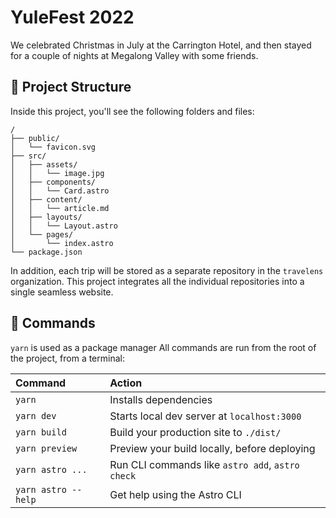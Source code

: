 # YuleFest 2022

We celebrated Christmas in July at the Carrington Hotel, and then stayed for a couple of nights at Megalong Valley with some friends.

## 🚀 Project Structure

Inside this project, you'll see the following folders and files:

```text
/
├── public/
│   └── favicon.svg
├── src/
│   ├── assets/
│   │   └── image.jpg
│   ├── components/
│   │   └── Card.astro
│   ├── content/
│   │   └── article.md
│   ├── layouts/
│   │   └── Layout.astro
│   └── pages/
│       └── index.astro
└── package.json
```

In addition, each trip will be stored as a separate repository in the
`travelens` organization. This project integrates all the individual
repositories into a single seamless website.

## 🧞 Commands

`yarn` is used as a package manager
All commands are run from the root of the project, from a terminal:

| Command                | Action                                           |
| :--------------------- | :----------------------------------------------- |
| `yarn`          | Installs dependencies                            |
| `yarn dev`          | Starts local dev server at `localhost:3000`      |
| `yarn build`        | Build your production site to `./dist/`          |
| `yarn preview`      | Preview your build locally, before deploying     |
| `yarn astro ...`    | Run CLI commands like `astro add`, `astro check` |
| `yarn astro --help` | Get help using the Astro CLI                     |

